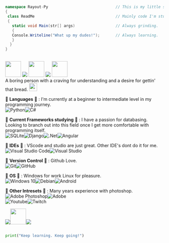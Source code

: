 ##
```c#
namespace Rayout-Py                              // This is my little slice of life.
{ 
 class ReadMe                                    // Mainly code I'm studying or working on for work is uploaded here.
 {
   static void Main(str[] args)                  // Always grinding.
   {
   Console.Writeline("What up my dudes!");       // Always learning.
   }
  }
}
```
##
<img src="https://cdn.betterttv.net/emote/5b35cae2f3a33e2b6f0058ef/3x" width="50" height="50"/>     <img src="https://cdn.betterttv.net/emote/5c32f7f9b2b08c560f6ae60a/2x"/>     <img src="https://cdn.betterttv.net/emote/5ecb8f5d10aaa55e2946b37e/2x" width="50" height="50"/>     <img src="https://cdn.betterttv.net/emote/5c32f7f9b2b08c560f6ae60a/2x"/>     <img src="https://cdn.betterttv.net/emote/5b35cae2f3a33e2b6f0058ef/3x" width="50" height="50"/><br />
A boring person with a craving for understanding and a desire for gettin' that bread. <img src="https://external-content.duckduckgo.com/iu/?u=https%3A%2F%2Femojigraph.org%2Fmedia%2Ffacebook%2Fbaguette-bread_1f956.png&f=1&nofb=1" width="25" height="25"/><br />

<!-- Current Languages studying -->
 🌱 <b>Languages</b> 🌱 : I'm currently at a beginner to intermediate level in my programming journey.<br />
<img alt="Python" src="https://img.shields.io/badge/python-%2314354C.svg?style=for-the-badge&logo=python&logoColor=white"/><img alt="C#" src="https://img.shields.io/badge/c%23-%23239120.svg?style=for-the-badge&logo=c-sharp&logoColor=white"/><br>

<!-- Current Frameworks studying -->
 🍑 <b>Current Frameworks studying</b> 🍑 : I have a passion for databasing. Looking to branch out into this field once I get more comfortable with programming itself.<br />
<img alt="SQLite" src ="https://img.shields.io/badge/sqlite-%2307405e.svg?style=for-the-badge&logo=sqlite&logoColor=white"/><img alt="Django" src="https://img.shields.io/badge/django-%23092E20.svg?style=for-the-badge&logo=django&logoColor=white"/><img alt=".Net" src="https://img.shields.io/badge/.NET-5C2D91?style=for-the-badge&logo=.net&logoColor=white"/><img alt="Angular" src="https://img.shields.io/badge/angular-%23DD0031.svg?style=for-the-badge&logo=angular&logoColor=white"/><br>

<!-- IDE of choice -->
🍐 <b>IDEs</b> 🍐 : VScode and studio are just great. Other IDE's dont do it for me.<br />
<img alt="Visual Studio Code" src="https://img.shields.io/badge/VisualStudioCode-0078d7.svg?style=for-the-badge&logo=visual-studio-code&logoColor=white"/><img alt="Visual Studio" src="https://img.shields.io/badge/VisualStudio-5C2D91.svg?style=for-the-badge&logo=visual-studio&logoColor=white"/><br>

 🐶 <b>Version Control</b> 🐶 : Github Love.<br />
<img alt="Git" src="https://img.shields.io/badge/git-%23F05033.svg?style=for-the-badge&logo=git&logoColor=white"/><img alt="GitHub" src="https://img.shields.io/badge/github-%23121011.svg?style=for-the-badge&logo=github&logoColor=white"/><br />

 🌸 <b>OS</b> 🌸 : Windows for work Linux for pleasure.<br />
<img alt="Windows 10" src="https://img.shields.io/badge/Windows-0078D6?style=for-the-badge&logo=windows&logoColor=white" /><img alt="Debian" src="https://img.shields.io/badge/Debian-D70A53?style=for-the-badge&logo=debian&logoColor=white" /><img alt="Android" src="https://img.shields.io/badge/Android-3DDC84?style=for-the-badge&logo=android&logoColor=white" /><br />

🐲 <b>Other Intresets</b> 🐲 : Many years experience with photoshop.<br />
<img alt="Adobe Photoshop" src="https://img.shields.io/badge/adobephotoshop-%2331A8FF.svg?style=for-the-badge&logo=adobephotoshop&logoColor=white"/><img alt="Adobe" src="https://img.shields.io/badge/adobe-%23FF0000.svg?style=for-the-badge&logo=adobe&logoColor=white"/><br />
<img alt="Youtube" src="https://img.shields.io/badge/YouTube-FF0000?style=for-the-badge&logo=youtube&logoColor=white"/><img alt="Twitch" src="https://img.shields.io/badge/Twitch-9146FF?style=for-the-badge&logo=twitch&logoColor=white"/><br />

<img src="https://cdn.betterttv.net/emote/5f89bb0840eb9502e222376f/2x"/><img src="https://cdn.betterttv.net/emote/5de5904891129e77b47c9281/2x" width="50" height="50"/><img src="https://cdn.betterttv.net/emote/5f89bb0840eb9502e222376f/2x"/>
##
```python
print("Keep learning. Keep going!")
```

